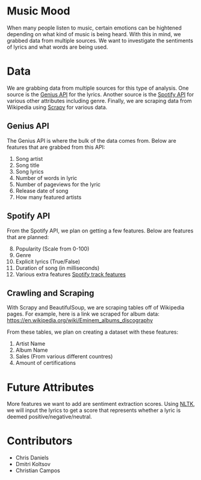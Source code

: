 # Music Mood
When many people listen to music, certain emotions can be hightened depending on what kind of music is being heard. With this in mind, we grabbed data from multiple sources. We want to investigate the sentiments of lyrics and what words are being used.

# Data
We are grabbing data from multiple sources for this type of analysis. One source is the [Genius API](https://docs.genius.com/) for the lyrics. Another source is the [Spotify API](https://developer.spotify.com/documentation/web-api/) for various other attributes including genre. Finally, we are scraping data from Wikipedia using [Scrapy](https://scrapy.org/) for various data.

## Genius API
The Genius API is where the bulk of the data comes from. Below are features that are grabbed from this API:

1. Song artist
2. Song title
3. Song lyrics
4. Number of words in lyric
5. Number of pageviews for the lyric
6. Release date of song
7. How many featured artists

## Spotify API
From the Spotify API, we plan on getting a few features. Below are features that are planned:

8. Popularity (Scale from 0-100)
9. Genre
10. Explicit lyrics (True/False)
11. Duration of song (in milliseconds)
12. Various extra features [Spotify track features](https://developer.spotify.com/documentation/web-api/reference/tracks/get-audio-features/)

## Crawling and Scraping
With Scrapy and BeautifulSoup, we are scraping tables off of Wikipedia pages. For example, here is a link we scraped for album data: https://en.wikipedia.org/wiki/Eminem_albums_discography

From these tables, we plan on creating a dataset with these features:
1. Artist Name
2. Album Name
3. Sales (From various different countres)
4. Amount of certifications

# Future Attributes
More features we want to add are sentiment extraction scores. Using [NLTK](https://text-processing.com/demo/sentiment/), we will input the lyrics to get a score that represents whether a lyric is deemed positive/negative/neutral. 

# Contributors
* Chris Daniels
* Dmitri Koltsov
* Christian Campos
